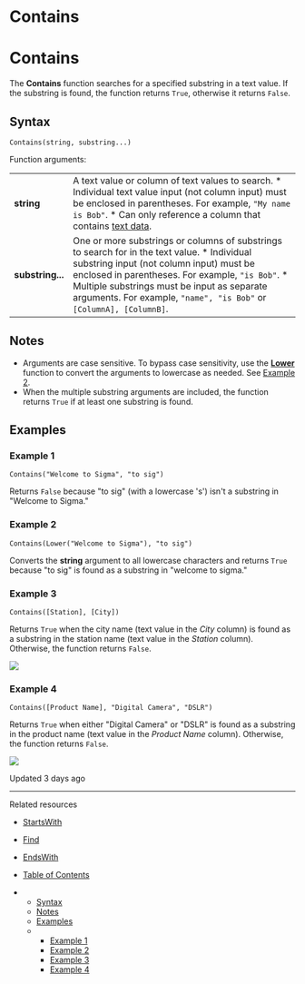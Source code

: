 # Contains

# Contains

The **Contains** function searches for a specified substring in a text value. If the substring is found, the function returns `True`, otherwise it returns `False`.

## Syntax

```
Contains(string, substring...)
```

Function arguments:

|  |  |
| --- | --- |
| **string** | A text value or column of text values to search.   * Individual text value input (not column input) must be enclosed in parentheses. For example, `"My name is Bob"`. * Can only reference a column that contains [text data](/docs/data-types-and-formats#text). |
| **substring...** | One or more substrings or columns of substrings to search for in the text value.   * Individual substring input (not column input) must be enclosed in parentheses. For example, `"is Bob"`. * Multiple substrings must be input as separate arguments. For example, `"name", "is Bob"` or `[ColumnA], [ColumnB]`. |

## Notes

* Arguments are case sensitive. To bypass case sensitivity, use the **[Lower](/docs/lower)** function to convert the arguments to lowercase as needed. See [Example 2](#example-2).
* When the multiple substring arguments are included, the function returns `True` if at least one substring is found.

## Examples

### Example 1

```
Contains("Welcome to Sigma", "to sig")
```

Returns `False` because "to sig" (with a lowercase 's') isn't a substring in "Welcome to Sigma."

### Example 2

```
Contains(Lower("Welcome to Sigma"), "to sig")
```

Converts the **string** argument to all lowercase characters and returns `True` because "to sig" is found as a substring in "welcome to sigma."

### Example 3

```
Contains([Station], [City])
```

Returns `True` when the city name (text value in the *City* column) is found as a substring in the station name (text value in the *Station* column). Otherwise, the function returns `False`.

![](https://files.readme.io/e7e48ce-image.png)

### Example 4

```
Contains([Product Name], "Digital Camera", "DSLR")
```

Returns `True` when either "Digital Camera" or "DSLR" is found as a substring in the product name (text value in the *Product Name* column). Otherwise, the function returns `False`.

![](https://files.readme.io/75e89c27d56001f03235e6312bd885ca7f441ef4b7f441ef4b736d603a4d7c5f2b4857fb6-contains3.png)

Updated 3 days ago

---

Related resources

* [StartsWith](/docs/startswith)
* [Find](/docs/find)
* [EndsWith](/docs/endswith)

* [Table of Contents](#)
* + [Syntax](#syntax)
  + [Notes](#notes)
  + [Examples](#examples)
  + - [Example 1](#example-1)
    - [Example 2](#example-2)
    - [Example 3](#example-3)
    - [Example 4](#example-4)